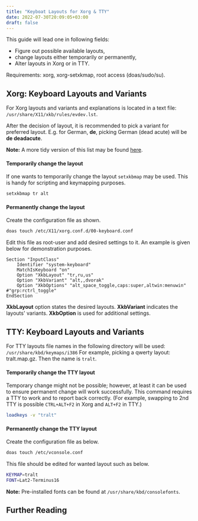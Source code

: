 ```yaml
---
title: "Keyboat Layouts for Xorg & TTY"
date: 2022-07-30T20:09:05+03:00
draft: false
---
```

This guide will lead one in following fields:
- Figure out possible available layouts,
- change layouts either temporarily or permanently,
- Alter layouts in Xorg or in TTY.

Requirements: xorg, xorg-setxkmap, root access (doas/sudo/su).
## Xorg: Keyboard Layouts and Variants
For Xorg layouts and variants and explanations is located in a text file:
`/usr/share/X11/xkb/rules/evdev.lst`.

After the decision of layout, it is recommended to pick a variant for preferred
layout. E.g. for German, **de**, picking German (dead acute) will be **de
deadacute**.

**Note:** A more tidy version of this list may be found [here](https://man.archlinux.org/man/xkeyboard-config.7).

#### Temporarily change the layout
If one wants to temporarily change the layout `setxkbmap` may be used. This is
handy for scripting and keymapping purposes.
```sh
setxkbmap tr alt
```
#### Permanently change the layout
Create the configuration file as shown.
```sh
doas touch /etc/X11/xorg.conf.d/00-keyboard.conf
```
Edit this file as root-user and add desired settings to it. An example is
   given below for demonstration purposes.
```text
Section "InputClass"
	Identifier "system-keyboard"
	MatchIsKeyboard "on"
	Option "XkbLayout" "tr,ru,us"
	Option "XkbVariant" "alt,,dvorak"
	Option "XkbOptions" "alt_space_toggle,caps:super,altwin:menuwin" #"grp:rctrl_toggle"
EndSection
```
**XkbLayout** option states the desired layouts.
**XkbVariant** indicates the layouts' variants.
**XkbOption** is used for additional settings.

## TTY: Keyboard Layouts and Variants
For TTY layouts file names in the following directory will be used:
`/usr/share/kbd/keymaps/i386`
For example, picking a qwerty layout: tralt.map.gz. Then the name is `tralt`.

#### Temporarily change the TTY layout
Temporary change might not be possible; however, at least it can be used to
ensure permanent change will work successfully. This command requires a TTY to
work and to report back correctly. (For example, swapping to 2nd TTY is
possible `CTRL+ALT+F2` in Xorg and `ALT+F2` in TTY.)
```sh
loadkeys -v "tralt"
```

#### Permanently change the TTY layout
Create the configuration file as below.
```sh
doas touch /etc/vconsole.conf
```
This file should be edited for wanted layout such as below.
```sh
KEYMAP=tralt
FONT=Lat2-Terminus16
```

**Note:** Pre-installed fonts can be found at `/usr/share/kbd/consolefonts`.

## Further Reading
